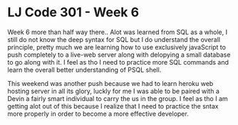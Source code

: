# LJ Code 301 - Week 6

Week 6 more than half way there..
Alot was learned from SQL as a whole, I still do not know the deep syntax for SQL but I do understand the overall principle, pretty much we are learning how to use exclusively javaScript to push completely to a live-web server along with delopying a small database to go along with it. I feel as tho I need to practice more SQL commands and learn the overall better understanding of PSQL shell. 

This weekend was another push because we had to learn heroku web hosting server in all its glory, luckly for me I was able to be paired with a Devin a fairly smart individual to carry the us in the group. I feel as tho I am getting alot out of this because I realize that I need to practice the sntax more properly in order to become a more effective developer.